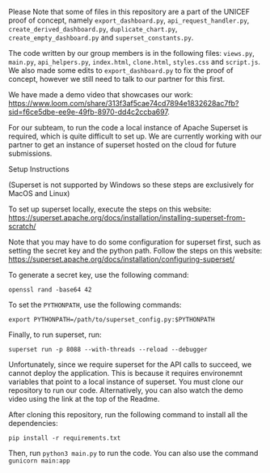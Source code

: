 Please Note that some of files in this repository are a part of the UNICEF proof of concept, namely ```export_dashboard.py```, ```api_request_handler.py```, ```create_derived_dashboard.py```, ```duplicate_chart.py```, ```create_empty_dashboard.py``` and ```superset_constants.py```.

The code written by our group members is in the following files: ```views.py```, ```main.py```, ```api_helpers.py```, ```index.html```, ```clone.html```, ```styles.css``` and ```script.js```. We also made some edits to ```export_dashboard.py``` to fix the proof of concept, however we still need to talk to our partner for this first.


We have made a demo video that showcases our work: https://www.loom.com/share/313f3af5cae74cd7894e1832628ac7fb?sid=f6ce5dbe-ee9e-49fb-8970-dd4c2ccba697. 

For our subteam, to run the code a local instance of Apache Superset is required, which is quite difficult to set up. We are currently working with our partner to get an instance of superset hosted on the cloud for future submissions. 

Setup Instructions

(Superset is not supported by Windows so these steps are exclusively for MacOS and Linux)

To set up superset locally, execute the steps on this website: https://superset.apache.org/docs/installation/installing-superset-from-scratch/ 

Note that you may have to do some configuration for superset first, such as setting the secret key and the python path. Follow the steps on this website: https://superset.apache.org/docs/installation/configuring-superset/ 

To generate a secret key, use the following command:

`openssl rand -base64 42` 

To set the `PYTHONPATH`, use the following commands:

`export PYTHONPATH=/path/to/superset_config.py:$PYTHONPATH`

Finally, to run superset, run:

`superset run -p 8088 --with-threads --reload --debugger`

Unfortunately, since we require superset for the API calls to succeed, we cannot deploy the application. This is because it requires environemnt variables that point to a local instance of superset. You must clone our repository to run our code. Alternatively, you can also watch the demo video using the link at the top of the Readme. 

After cloning this repository, run the following command to install all the dependencies:

```pip install -r requirements.txt ``` 

Then, run ```python3 main.py``` to run the code. You can also use the command ```gunicorn main:app```
